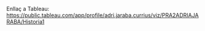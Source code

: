 Enllaç a Tableau: https://public.tableau.com/app/profile/adri.jaraba.currius/viz/PRA2ADRIAJARABA/Historia1
